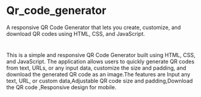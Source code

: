 # Qr_code_generator
A responsive QR Code Generator that lets you create, customize, and download QR codes using HTML, CSS, and JavaScript.
# 
This is a simple and responsive QR Code Generator built using HTML, CSS, and JavaScript. The application allows users to quickly generate QR codes from text, URLs, or any input data, customize the size and padding, and download the generated QR code as an image.The features are  Input any text, URL, or custom data,Adjustable QR code size and padding,Download the QR code ,Responsive design for mobile.
